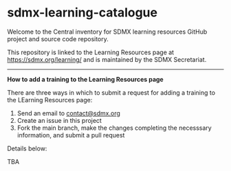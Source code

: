 # sdmx-learning-catalogue
Welcome to the Central inventory for SDMX learning resources GitHub project and source code repository.

This repository is linked to the Learning Resources page at https://sdmx.org/learning/ and is maintained by the SDMX Secretariat.

------------------------------------------

**How to add a training to the Learning Resources page**

There are three ways in which to submit a request for adding a training to the LEarning Resources page:
1. Send an email to contact@sdmx.org
2. Create an issue in this project
3. Fork the main branch, make the changes completing the necesssary information, and submit a pull request

Details below:

TBA
